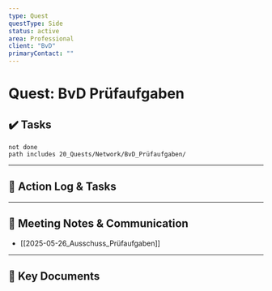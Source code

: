```yaml
---
type: Quest
questType: Side
status: active
area: Professional
client: "BvD"
primaryContact: ""
---
```


# Quest: BvD Prüfaufgaben

## ✔️ Tasks

```tasks
not done
path includes 20_Quests/Network/BvD_Prüfaufgaben/
```

---

## 📝 Action Log & Tasks


---
## 💬 Meeting Notes & Communication
- [[2025-05-26_Ausschuss_Prüfaufgaben]]

---
## 📎 Key Documents
